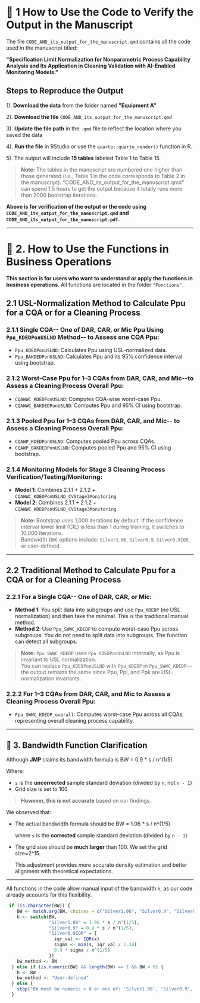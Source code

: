 # 📘 1 How to Use the Code to Verify the Output in the Manuscript

The file `CODE_AND_its_output_for_the_manuscript.qmd` contains all the code used in the manuscript titled:

**"Specification Limit Normalization for Nonparametric Process Capability Analysis and Its Application in Cleaning Validation with AI-Enabled Monitoring Models."**


##  Steps to Reproduce the Output

1). **Download the data** from the folder named **"Equipment A"**

2). **Download the file** `CODE_AND_its_output_for_the_manuscript.qmd`

3). **Update the file path** in the `.qmd` file to reflect the location where you saved the data

4). **Run the file** in RStudio or use the `quarto::quarto_render()` function in R.

5). The output will include **15 tables** labeled Table 1 to Table 15.  

   > **Note:** The tables in the manuscript are numbered one higher than those generated (i.e., Table 1 in the code corresponds to Table 2 in the manuscript). "CODE_AND_its_output_for_the_manuscript.qmd" can spend 1.5 hours to get the output because it totally runs more than 2000 bootstrap iterations.
 
**Above is for verification of the output or the code using `CODE_AND_its_output_for_the_manuscript.qmd` and `CODE_AND_its_output_for_the_manuscript.pdf`.**

---


# 🧠 2. How to Use the Functions in Business Operations

**This section is for users who want to understand or apply the functions in business operations**. All functions are located in the folder `"Functions"`.

## 2.1 USL-Normalization Method to Calculate Ppu for a CQA or for a Cleaning Process

### 2.1.1 Single CQA-- One of DAR, CAR, or Mic Ppu Using `Ppu_KDEDPonUSLND` Method-- to Assess one CQA Ppu:
- `Ppu_KDEDPonUSLND`: Calculates Ppu using USL-normalized data.
- `Ppu_BAKDEDPonUSLND`: Calculates Ppu and its 95% confidence interval using bootstrap.

### 2.1.2 Worst-Case Ppu for 1–3 CQAs from DAR, CAR, and Mic--to Assess a Cleaning Process Overall Ppu:
- `CQAWWC_KDEDPonUSLND`: Computes CQA-wise worst-case Ppu.
- `CQAWWC_BAKDEDPonUSLND`: Computes Ppu and 95% CI using bootstrap.
  
### 2.1.3 Pooled Ppu for 1–3 CQAs from DAR, CAR, and Mic-- to Assess a Cleaning Process Overall Ppu:
- `CQAWP_KDEDPonUSLND`: Computes pooled Ppu across CQAs.
- `CQAWP_BAKDEDPonUSLND`: Computes pooled Ppu and 95% CI using bootstrap.

### 2.1.4 Monitoring Models for Stage 3 Cleaning Process Verification/Testing/Monitoring:
- **Model 1**: Combines 2.1.1 + 2.1.2 + `CQAWWC_KDEDPonUSLND_CVStage3Monitoring`
- **Model 2**: Combines 2.1.1 + 2.1.2 + `CQAWWC_KDEDPonUSLND_CVStage3Monitoring`

> **Note:** Bootstrap uses 1,000 iterations by default. If the confidence interval lower limit (CIL) is less than 1 during training, it switches to 10,000 iterations.  
> Bandwidth (`BW`) options include: `Silver1.06`, `Silver0.9`, `Silver0.9IQR`, or user-defined.

---

## 2.2 Traditional Method to Calculate  Ppu for a CQA or for a Cleaning Process

### 2.2.1 For a Single CQA-- One of DAR, CAR, or Mic:
- **Method 1**: You split data into subgroups and use `Ppu_KDEDP` (no USL normalization) and then take the minimal. This is the traditional manual method.
- **Method 2**: Use `Ppu_SWWC_KDEDP` to compute worst-case Ppu across subgroups. You do not need to split data into subgroups. The function can detect all subgroups.

> **Note:** `Ppu_SWWC_KDEDP` uses `Ppu_KDEDPonUSLND` internally, as Ppu is invariant to USL normalization.  
> You can replace `Ppu_KDEDPonUSLND` with `Ppu_KDEDP` in `Ppu_SWWC_KDEDP`—the output remains the same since Ppu, Ppl, and Ppk are USL-normalization invariants.

### 2.2.2 For 1–3 CQAs from DAR, CAR, and Mic to Assess a Cleaning Process Overall Ppu:
- `Ppu_SWWC_KDEDP_overall`: Computes worst-case Ppu across all CQAs, representing overall cleaning process capability.

---

## 📐 3. Bandwidth Function Clarification

Although **JMP** claims its bandwidth formula is BW = 0.9 * s / n^(1/5)

Where:

- `s` is the **uncorrected** sample standard deviation (divided by `n`, not `n - 1`)
- Grid size is set to 100

> **However, this is not accurate** based on our findings.

We observed that:

- The actual bandwidth formula should be BW = 1.06 * s / n^(1/5)

  where `s` is the **corrected** sample standard deviation (divided by `n - 1`)
  
- The grid size should be **much larger** than 100. We set the grid size=2^15.

  This adjustment provides more accurate density estimation and better alignment with theoretical expectations.
---

All functions in the code allow manual input of the bandwidth `h`, as our code already accounts for this flexibility.

```r
 if (is.character(BW)) {
    BW <- match.arg(BW, choices = c("Silver1.06", "Silver0.9", "Silver0.9IQR"))
    h <- switch(BW,
                "Silver1.06" = 1.06 * s / n^(1/5),
                "Silver0.9" = 0.9 * s / n^(1/5),
                "Silver0.9IQR" = {
                  iqr_val <- IQR(x)
                  sigma <- min(s, iqr_val / 1.34)
                  0.9 * sigma / n^(1/5)
                })
    bw_method <- BW
  } else if (is.numeric(BW) && length(BW) == 1 && BW > 0) {
    h <- BW
    bw_method <- "User-defined"
  } else {
    stop("BW must be numeric > 0 or one of: 'Silver1.06', 'Silver0.9', 'Silver0.9IQR'.")
  }
```
